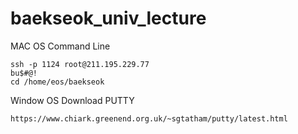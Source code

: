 # baekseok_univ_lecture

MAC OS
Command Line
```
ssh -p 1124 root@211.195.229.77
bu$#@!
cd /home/eos/baekseok
```


Window OS
Download PUTTY
```
https://www.chiark.greenend.org.uk/~sgtatham/putty/latest.html
```
